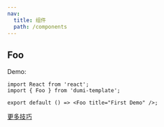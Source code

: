 ```yaml
---
nav:
  title: 组件
  path: /components
---
```


## Foo

Demo:

```tsx
import React from 'react';
import { Foo } from 'dumi-template';

export default () => <Foo title="First Demo" />;
```

[更多技巧](http://localhost:8001/)
